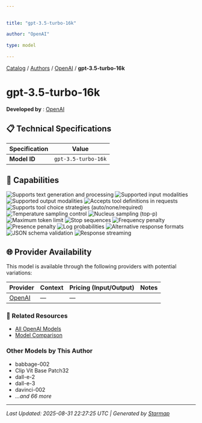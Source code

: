 ```yaml
---
  
  
title: "gpt-3.5-turbo-16k"
  
author: "OpenAI"
  
type: model
  
---
```

  
  
  
[Catalog](../../../..) / [Authors](../../..) / [OpenAI](../..) / **gpt-3.5-turbo-16k**
  
  
# gpt-3.5-turbo-16k
  
**Developed by**
: 
[OpenAI](../)
  
  
## 📋 Technical Specifications
  
| Specification | Value |
|---------|---------|
| **Model ID** | `gpt-3.5-turbo-16k` |

  
## 🎯 Capabilities
  
![Supports text generation and processing](https://img.shields.io/badge/text-✓-blue) ![Supported input modalities](https://img.shields.io/badge/input-text-teal) ![Supported output modalities](https://img.shields.io/badge/output-text-cyan) ![Accepts tool definitions in requests](https://img.shields.io/badge/tools-✓-yellow) ![Supports tool choice strategies (auto/none/required)](https://img.shields.io/badge/tool__choice-✓-yellow) ![Temperature sampling control](https://img.shields.io/badge/temperature-core-red) ![Nucleus sampling (top-p)](https://img.shields.io/badge/top__p-core-red) ![Maximum token limit](https://img.shields.io/badge/max__tokens-core-blue) ![Stop sequences](https://img.shields.io/badge/stop-core-blue) ![Frequency penalty](https://img.shields.io/badge/frequency__penalty-core-purple) ![Presence penalty](https://img.shields.io/badge/presence__penalty-core-purple) ![Log probabilities](https://img.shields.io/badge/logprobs-core-teal) ![Alternative response formats](https://img.shields.io/badge/format__response-✓-cyan) ![JSON schema validation](https://img.shields.io/badge/structured__outputs-✓-cyan) ![Response streaming](https://img.shields.io/badge/streaming-✓-cyan)
  
  
## 🌐 Provider Availability
  
This model is available through the following providers with potential variations:
  
  
| Provider | Context | Pricing (Input/Output) | Notes |
|---------|---------|---------|---------|
| [OpenAI](../../../providers/openai/models/gpt-3.5-turbo-16k.md) | — | — |  |

  
### 🔗 Related Resources
  
- [All OpenAI Models](../)
- [Model Comparison](../../../../models/)
  
  
### Other Models by This Author
  
- babbage-002
- Clip Vit Base Patch32
- dall-e-2
- dall-e-3
- davinci-002
- _...and 66 more_
  
  
---
*Last Updated: 2025-08-31 22:27:25 UTC | Generated by [Starmap](https://github.com/agentstation/starmap)*